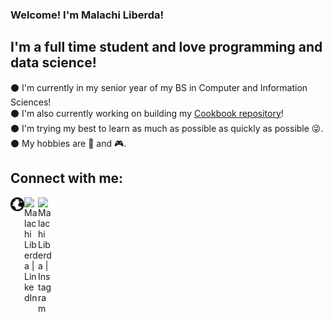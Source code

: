 ### Welcome! I'm Malachi Liberda!

## I'm a full time student and love programming and data science!

:black_circle: I'm currently in my senior year of my BS in Computer and Information Sciences! <br />
:black_circle: I'm also currently working on building my [Cookbook repository][cookbook]! <br />
:black_circle: I'm trying my best to learn as much as possible as quickly as possible :stuck_out_tongue_winking_eye:. <br />
:black_circle: My hobbies are :guitar: and :video_game:. <br />

## Connect with me:

[<img align="left" alt="techcoffeebooks.com" width="22px" src="https://raw.githubusercontent.com/iconic/open-iconic/master/svg/globe.svg" />][website]
[<img align="left" alt="Malachi Liberda | LinkedIn" width="22px" src="https://cdn.jsdelivr.net/npm/simple-icons@v3/icons/linkedin.svg" />][linkedin]
[<img align="left" alt="Malachi Liberda | Instagram" width="22px" src="https://cdn.jsdelivr.net/npm/simple-icons@v3/icons/instagram.svg" />][instagram]


[cookbook]: https://github.com/liberdamj/Cookbook
[website]: https://www.techcoffeebooks.com
[instagram]: https://www.instagram.com/malachiliberda/
[linkedin]: https://www.linkedin.com/in/malachi-liberda-1666a519b/
<!--
**liberdamj/liberdamj** is a ✨ _special_ ✨ repository because its `README.md` (this file) appears on your GitHub profile.

Here are some ideas to get you started:

- 🔭 I’m currently working on ...
- 🌱 I’m currently learning ...
- 👯 I’m looking to collaborate on ...
- 🤔 I’m looking for help with ...
- 💬 Ask me about ...
- 📫 How to reach me: ...
- 😄 Pronouns: ...
- ⚡ Fun fact: ...
-->
